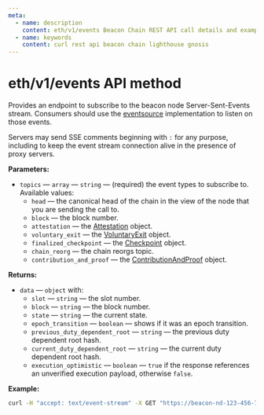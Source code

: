 ```yaml
---
meta:
  - name: description
    content: eth/v1/events Beacon Chain REST API call details and examples.
  - name: keywords
    content: curl rest api beacon chain lighthouse gnosis
---
```


# eth/v1/events API method

Provides an endpoint to subscribe to the beacon node Server-Sent-Events stream. Consumers should use the [eventsource](https://html.spec.whatwg.org/multipage/server-sent-events.html#the-eventsource-interface) implementation to listen on those events.

Servers may send SSE comments beginning with `:` for any purpose, including to keep the event stream connection alive in the presence of proxy servers.

**Parameters:**

* `topics` — `array` — `string` — (required) the event types to subscribe to. Available values:
  * `head` — the canonical head of the chain in the view of the node that you are sending the call to.
  * `block` — the block number.
  * `attestation` — the [Attestation](https://ethereum.org/en/developers/docs/consensus-mechanisms/pos/attestations/) object.
  * `voluntary_exit` — the [VoluntaryExit](https://github.com/ethereum/consensus-specs/blob/dev/specs/phase0/beacon-chain.md#voluntaryexit) object.
  * `finalized_checkpoint` — the [Checkpoint](https://github.com/ethereum/consensus-specs/blob/dev/specs/phase0/beacon-chain.md#checkpoint) object.
  * `chain_reorg` — the chain reorgs topic.
  * `contribution_and_proof` — the [ContributionAndProof](https://github.com/ethereum/consensus-specs/blob/dev/specs/altair/validator.md#contributionandproof) object.

**Returns:**

* `data` — `object` with:
  * `slot` — `string` — the slot number.
  * `block` — `string` — the block number.
  * `state` — `string` — the current state.
  * `epoch_transition` — `boolean` — shows if it was an epoch transition.
  * `previous_duty_dependent_root` — `string` — the previous duty dependent root hash.
  * `current_duty_dependent_root` — `string` — the current duty dependent root hash.
  * `execution_optimistic` — `boolean` —  `true` if the response references an unverified execution payload, otherwise `false`.

**Example:**

``` sh
curl -H "accept: text/event-stream" -X GET "https://beacon-nd-123-456-789.p2pify.com/3c6e0b8a9c15224a8228b9a98ca1531d/eth/v1/events?topics=head"
```
